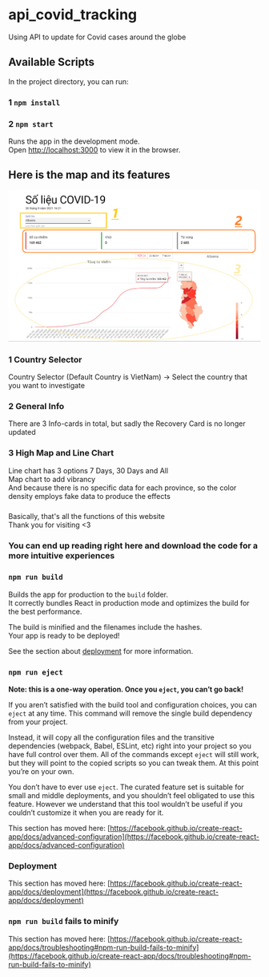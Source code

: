 # api_covid_tracking

Using API to update for Covid cases around the globe

## Available Scripts

In the project directory, you can run:

### 1 `npm install`

### 2 `npm start`

Runs the app in the development mode.\
Open [http://localhost:3000](http://localhost:3000) to view it in the browser.

## Here is the map and its features

![image info](./covid-tracking/public/img/Map.png)

### 1 Country Selector

Country Selector (Default Country is VietNam) -> Select the country that you want to investigate

### 2 General Info

There are 3 Info-cards in total, but sadly the Recovery Card is no longer updated

### 3 High Map and Line Chart

Line chart has 3 options 7 Days, 30 Days and All \
Map chart to add vibrancy \
And because there is no specific data for each province, so the color density employs fake data to produce the effects 

###

Basically, that's all the functions of this website\
Thank you for visiting <3 

### You can end up reading right here and download the code for a more intuitive experiences 



### `npm run build`

Builds the app for production to the `build` folder.\
It correctly bundles React in production mode and optimizes the build for the best performance.

The build is minified and the filenames include the hashes.\
Your app is ready to be deployed!

See the section about [deployment](https://facebook.github.io/create-react-app/docs/deployment) for more information.

### `npm run eject`

**Note: this is a one-way operation. Once you `eject`, you can’t go back!**

If you aren’t satisfied with the build tool and configuration choices, you can `eject` at any time. This command will remove the single build dependency from your project.

Instead, it will copy all the configuration files and the transitive dependencies (webpack, Babel, ESLint, etc) right into your project so you have full control over them. All of the commands except `eject` will still work, but they will point to the copied scripts so you can tweak them. At this point you’re on your own.

You don’t have to ever use `eject`. The curated feature set is suitable for small and middle deployments, and you shouldn’t feel obligated to use this feature. However we understand that this tool wouldn’t be useful if you couldn’t customize it when you are ready for it.

This section has moved here: [https://facebook.github.io/create-react-app/docs/advanced-configuration](https://facebook.github.io/create-react-app/docs/advanced-configuration)

### Deployment

This section has moved here: [https://facebook.github.io/create-react-app/docs/deployment](https://facebook.github.io/create-react-app/docs/deployment)

### `npm run build` fails to minify

This section has moved here: [https://facebook.github.io/create-react-app/docs/troubleshooting#npm-run-build-fails-to-minify](https://facebook.github.io/create-react-app/docs/troubleshooting#npm-run-build-fails-to-minify)
